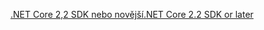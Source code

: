 [<span data-ttu-id="8f8c6-101">.NET Core 2,2 SDK nebo novější</span><span class="sxs-lookup"><span data-stu-id="8f8c6-101">.NET Core 2.2 SDK or later</span></span>](https://www.microsoft.com/net/download/all)

